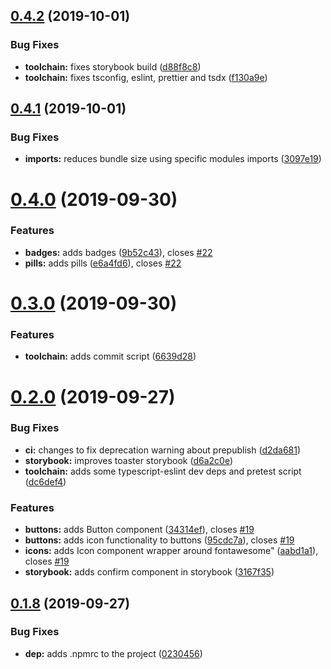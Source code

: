 ## [0.4.2](https://github.com/HospitalRun/components/compare/v0.4.1...v0.4.2) (2019-10-01)


### Bug Fixes

* **toolchain:** fixes storybook build ([d88f8c8](https://github.com/HospitalRun/components/commit/d88f8c8))
* **toolchain:** fixes tsconfig, eslint, prettier and tsdx ([f130a9e](https://github.com/HospitalRun/components/commit/f130a9e))

## [0.4.1](https://github.com/HospitalRun/components/compare/v0.4.0...v0.4.1) (2019-10-01)


### Bug Fixes

* **imports:** reduces bundle size using specific modules imports ([3097e19](https://github.com/HospitalRun/components/commit/3097e19))

# [0.4.0](https://github.com/HospitalRun/components/compare/v0.3.0...v0.4.0) (2019-09-30)


### Features

* **badges:** adds badges ([9b52c43](https://github.com/HospitalRun/components/commit/9b52c43)), closes [#22](https://github.com/HospitalRun/components/issues/22)
* **pills:** adds pills ([e6a4fd6](https://github.com/HospitalRun/components/commit/e6a4fd6)), closes [#22](https://github.com/HospitalRun/components/issues/22)

# [0.3.0](https://github.com/HospitalRun/components/compare/v0.2.0...v0.3.0) (2019-09-30)


### Features

* **toolchain:** adds commit script ([6639d28](https://github.com/HospitalRun/components/commit/6639d28))

# [0.2.0](https://github.com/HospitalRun/components/compare/v0.1.8...v0.2.0) (2019-09-27)


### Bug Fixes

* **ci:** changes to fix deprecation warning about prepublish ([d2da681](https://github.com/HospitalRun/components/commit/d2da681))
* **storybook:** improves toaster storybook ([d6a2c0e](https://github.com/HospitalRun/components/commit/d6a2c0e))
* **toolchain:** adds some typescript-eslint dev deps and pretest script ([dc6def4](https://github.com/HospitalRun/components/commit/dc6def4))


### Features

* **buttons:** adds Button component ([34314ef](https://github.com/HospitalRun/components/commit/34314ef)), closes [#19](https://github.com/HospitalRun/components/issues/19)
* **buttons:** adds icon functionality to buttons ([95cdc7a](https://github.com/HospitalRun/components/commit/95cdc7a)), closes [#19](https://github.com/HospitalRun/components/issues/19)
* **icons:** adds Icon component wrapper around fontawesome" ([aabd1a1](https://github.com/HospitalRun/components/commit/aabd1a1)), closes [#19](https://github.com/HospitalRun/components/issues/19)
* **storybook:** adds confirm component in storybook ([3167f35](https://github.com/HospitalRun/components/commit/3167f35))

## [0.1.8](https://github.com/HospitalRun/components/compare/v0.1.7...v0.1.8) (2019-09-27)


### Bug Fixes

* **dep:** adds .npmrc to the project ([0230456](https://github.com/HospitalRun/components/commit/0230456))
